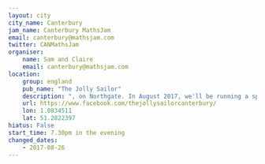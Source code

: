 ```yaml
---
layout: city                                           
city_name: Canterbury                                                               
jam_name: Canterbury MathsJam
email: canterbury@mathsjam.com
twitter: CANMathsJam
organiser:
    name: Sam and Claire
    email: canterbury@mathsjam.com
location:
    group: england
    pub_name: "The Jolly Sailor"
    description: ", on Northgate. In August 2017, we'll be running a special one-off Pub Quiz Jam, with mathsy prizes"
    url: https://www.facebook.com/thejollysailorcanterbury/
    lon: 1.0834511
    lat: 51.2822397
hiatus: False
start_time: 7.30pm in the evening
changed_dates:
    - 2017-08-26
---
```

